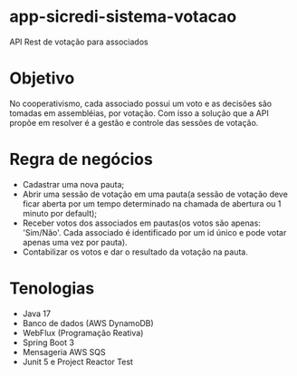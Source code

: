 # app-sicredi-sistema-votacao
API Rest de votação para associados

# Objetivo

No cooperativismo, cada associado possui um voto e as decisões são tomadas em assembléias, por votação.
Com isso a solução que a API propõe em resolver é a gestão e controle das sessões de votação.

# Regra de negócios

* Cadastrar uma nova pauta;
* Abrir uma sessão de votação em uma pauta(a sessão de votação deve ficar aberta por um tempo determinado na chamada de abertura ou 1 minuto por default);
* Receber votos dos associados em pautas(os votos são apenas: 'Sim/Não'. Cada associado é identificado por um id único e pode votar apenas uma vez por pauta).
* Contabilizar os votos e dar o resultado da votação na pauta.


# Tenologias

* Java 17
* Banco de dados (AWS DynamoDB)
* WebFlux (Programação Reativa)
* Spring Boot 3
* Mensageria AWS SQS
* Junit 5 e Project Reactor Test

